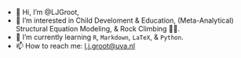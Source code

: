 - 👋 Hi, I’m @LJGroot,
- 👀 I’m interested in Child Develoment \& Education, (Meta-Analytical) Structural Equation Modeling, \& Rock Climbing 🧗‍♂️.
- 🌱 I’m currently learning `R`, `Markdown`, `LaTeX`, \& `Python`.
- 📫 How to reach me: l.j.groot@uva.nl

<!---
LJGroot/LJGroot is a ✨ special ✨ repository because its `README.md` (this file) appears on your GitHub profile.
You can click the Preview link to take a look at your changes.
--->
